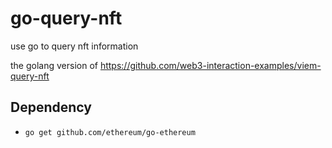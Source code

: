 # go-query-nft
use go to query nft information

the golang version of https://github.com/web3-interaction-examples/viem-query-nft


## Dependency
- ``go get github.com/ethereum/go-ethereum``

